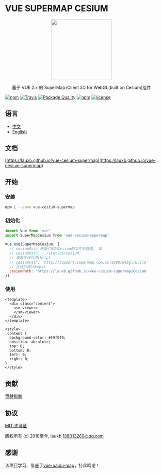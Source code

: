 # VUE SUPERMAP CESIUM

<p align="center">
  <img src="https://lauxb.github.io/vue-cesium-supermap/Cesium/favicon.png" width="200px">
</p>
<p align="center">基于 VUE 2.x 的 SuperMap iClient 3D for WebGL(built on Cesium)组件</p>

[![npm](https://img.shields.io/npm/v/vue-cesium-supermap.svg)]()
[![Travis](https://img.shields.io/travis/lauxb/vue-cesium-supermap.svg)]()
[![Package Quality](http://npm.packagequality.com/shield/vue-cesium-supermap.svg)](http://packagequality.com/#?package=vue-cesium-supermap)
[![npm](https://img.shields.io/npm/dm/vue-cesium-supermap.svg)]()
[![license](https://img.shields.io/github/license/lauxb/vue-cesium-supermap.svg)]()

## 语言

- [中文](https://github.com/lauxb/vue-cesium-supermap/blob/master/README.zh.md)
- [English](https://github.com/lauxb/vue-cesium-supermap/blob/master/README.md)

## 文档

[https://lauxb.github.io/vue-cesium-supermap](https://lauxb.github.io/vue-cesium-supermap)

## 开始

### 安装

```bash
npm i --save vue-cesium-supermap
```

### 初始化

```javascript
import Vue from 'vue'
import SuperMapCesium from 'vue-cesium-supermap'

Vue.use(SuperMapCesium, {
  // cesiumPath 是指引用的Cesium的文件夹路径， 如
  // cesiumPath: './statics/Cesium'
  // 或者在线引用(http)
  // cesiumPath: 'http://support.supermap.com.cn:8090/webgl/Build'
  // 在线引用(https)
  cesiumPath: 'https://lauxb.github.io/vue-cesium-supermap/Cesium'
})
```

### 使用

```vue
<template>
  <div class="content">
    <sm-viewer>
    </sm-viewer>
  </div>
</template>

<style>
.content {
  background-color: #f9f9f9;
  position: absolute;
  top: 0;
  bottom: 0;
  left: 0;
  right: 0;
}
</style>
```

## 贡献

[贡献指南](https://github.com/lauxb/vue-cesium-supermap/blob/master/CONTRIBUTING.md)

## 协议

[MIT 许可证](https://opensource.org/licenses/MIT)

版权所有 (c) 2018至今, lauxb <188013260@qq.com>

## 感谢

该项目学习、借鉴了[vue-baidu-map](https://github.com/Dafrok/vue-baidu-map)，特此鸣谢！
